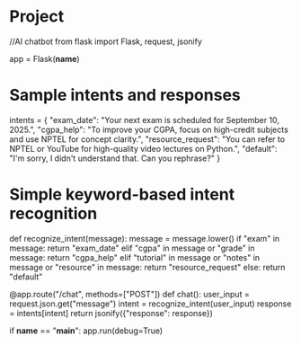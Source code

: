 # Project
//AI chatbot
from flask import Flask, request, jsonify

app = Flask(__name__)

# Sample intents and responses
intents = {
    "exam_date": "Your next exam is scheduled for September 10, 2025.",
    "cgpa_help": "To improve your CGPA, focus on high-credit subjects and use NPTEL for concept clarity.",
    "resource_request": "You can refer to NPTEL or YouTube for high-quality video lectures on Python.",
    "default": "I'm sorry, I didn't understand that. Can you rephrase?"
}

# Simple keyword-based intent recognition
def recognize_intent(message):
    message = message.lower()
    if "exam" in message:
        return "exam_date"
    elif "cgpa" in message or "grade" in message:
        return "cgpa_help"
    elif "tutorial" in message or "notes" in message or "resource" in message:
        return "resource_request"
    else:
        return "default"

@app.route("/chat", methods=["POST"])
def chat():
    user_input = request.json.get("message")
    intent = recognize_intent(user_input)
    response = intents[intent]
    return jsonify({"response": response})

if __name__ == "__main__":
    app.run(debug=True)
